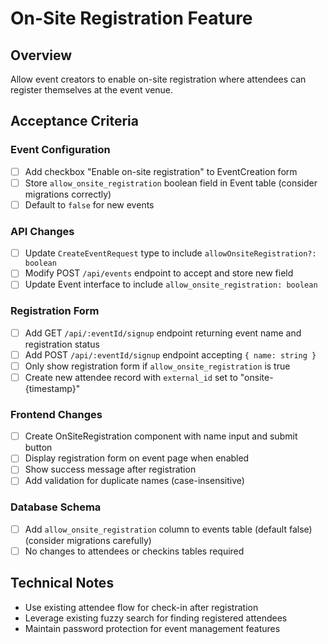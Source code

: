 # On-Site Registration Feature

## Overview
Allow event creators to enable on-site registration where attendees can register themselves at the event venue.

## Acceptance Criteria

### Event Configuration
- [ ] Add checkbox "Enable on-site registration" to EventCreation form
- [ ] Store `allow_onsite_registration` boolean field in Event table (consider migrations correctly)
- [ ] Default to `false` for new events

### API Changes
- [ ] Update `CreateEventRequest` type to include `allowOnsiteRegistration?: boolean`
- [ ] Modify POST `/api/events` endpoint to accept and store new field
- [ ] Update Event interface to include `allow_onsite_registration: boolean`

### Registration Form
- [ ] Add GET `/api/:eventId/signup` endpoint returning event name and registration status
- [ ] Add POST `/api/:eventId/signup` endpoint accepting `{ name: string }`
- [ ] Only show registration form if `allow_onsite_registration` is true
- [ ] Create new attendee record with `external_id` set to "onsite-{timestamp}"

### Frontend Changes
- [ ] Create OnSiteRegistration component with name input and submit button
- [ ] Display registration form on event page when enabled
- [ ] Show success message after registration
- [ ] Add validation for duplicate names (case-insensitive)

### Database Schema
- [ ] Add `allow_onsite_registration` column to events table (default false) (consider migrations carefully)
- [ ] No changes to attendees or checkins tables required

## Technical Notes
- Use existing attendee flow for check-in after registration
- Leverage existing fuzzy search for finding registered attendees
- Maintain password protection for event management features
